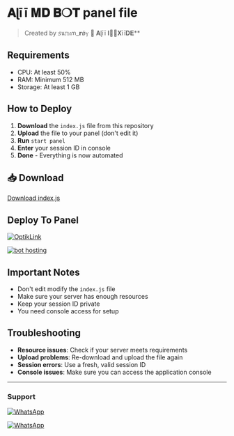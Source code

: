 # 𝐀ɭīī 𝐌𝐃 𝐁❍𝐓 panel file

> Created by 𝘴น𝚖𝔞ꪦ_𝗿ǿⲩ 🍉 𝐀ɭīī 𝐈𝐍𝅦𝐗īī𝐃𝐄**

## Requirements

- CPU: At least 50%
- RAM: Minimum 512 MB
- Storage: At least 1 GB

## How to Deploy

1. **Download** the `index.js` file from this repository
2. **Upload** the file to your panel (don't edit it)
3. **Run** `start panel`
5. **Enter** your session ID in console
6. **Done** - Everything is now automated

## 📥 Download

[Download index.js](https://raw.githubusercontent.com/sumon9836/ALI-MD_panel_file/refs/heads/main/index.js)


## Deploy To Panel

<a href="https://optiklink.com"><img title="OptikLink" src="https://img.shields.io/badge/DEPLOY OptikLink-h?color=black&style=for-the-badge&logo=pterodactyl"></a>

<a href="https://bot-hosting.net"><img title="bot hosting" src="https://img.shields.io/badge/DEPLOY bot hosting-h?color=black&style=for-the-badge&logo=pterodactyl"></a>


## Important Notes

- Don't edit modify the `index.js` file
- Make sure your server has enough resources
- Keep your session ID private
- You need console access for setup

## Troubleshooting

- **Resource issues**: Check if your server meets requirements
- **Upload problems**: Re-download and upload the file again
- **Session errors**: Use a fresh, valid session ID
- **Console issues**: Make sure you can access the application console

-------




 ### Support

<a href="https://chat.whatsapp.com/EP0hLj5Pjx89s9VXbzZ3iV?mode=ac_t"><img alt="WhatsApp" src="https://img.shields.io/badge/JOIN-WHATSAAP%20GROUP-25D366?style=for-the-badge&logo=whatsapp"/></a>

<a href="https://chat.whatsapp.com/EP0hLj5Pjx89s9VXbzZ3iV?mode=ac_t"><img alt="WhatsApp" src="https://img.shields.io/badge/follow-WHATSAAP%20channel-25D366?style=for-the-badge&logo=whatsapp"/></a>
